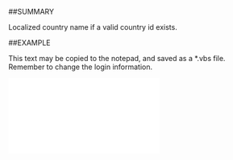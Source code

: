 

##SUMMARY

Localized country name if a valid country id exists.


##EXAMPLE

This text may be copied to the notepad, and saved as a *.vbs file. Remember to change the login information.

![](../../Examples/vbs/SOTimeZoneItem.CountryName.vbs.txt)





